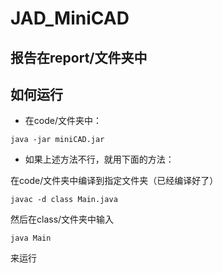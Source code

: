 # JAD_MiniCAD

## 报告在report/文件夹中



## 如何运行

* 在code/文件夹中：

```shell
java -jar miniCAD.jar
```





* 如果上述方法不行，就用下面的方法：

在code/文件夹中编译到指定文件夹（已经编译好了）

```
javac -d class Main.java
```

然后在class/文件夹中输入

```
java Main
```

来运行

